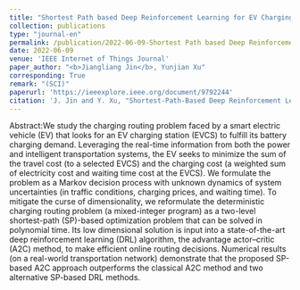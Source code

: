 ```yaml
---
title: "Shortest Path based Deep Reinforcement Learning for EV Charging Routing under Stochastic Traffic Condition and Electricity Prices"
collection: publications
type: "journal-en"
permalink: /publication/2022-06-09-Shortest Path based Deep Reinforcement Learning for EV Charging Routing under Stochastic Traffic Condition and Electricity Prices
date: 2022-06-09
venue: 'IEEE Internet of Things Journal'
paper_author: "<b>Jiangliang Jin</b>, Yunjian Xu"
corresponding: True
remark: "(SCI)"
paperurl: 'https://ieeexplore.ieee.org/document/9792244'
citation: 'J. Jin and Y. Xu, "Shortest-Path-Based Deep Reinforcement Learning for EV Charging Routing Under Stochastic Traffic Condition and Electricity Prices," in IEEE Internet of Things Journal, vol. 9, no. 22, pp. 22571-22581, 15 Nov.15, 2022, '
---
```


Abstract:We study the charging routing problem faced by a smart electric vehicle (EV) that looks for an EV charging station (EVCS) to fulfill its battery charging demand. Leveraging the real-time information from both the power and intelligent transportation systems, the EV seeks to minimize the sum of the travel cost (to a selected EVCS) and the charging cost (a weighted sum of electricity cost and waiting time cost at the EVCS). We formulate the problem as a Markov decision process with unknown dynamics of system uncertainties (in traffic conditions, charging prices, and waiting time). To mitigate the curse of dimensionality, we reformulate the deterministic charging routing problem (a mixed-integer program) as a two-level shortest-path (SP)-based optimization problem that can be solved in polynomial time. Its low dimensional solution is input into a state-of-the-art deep reinforcement learning (DRL) algorithm, the advantage actor–critic (A2C) method, to make efficient online routing decisions. Numerical results (on a real-world transportation network) demonstrate that the proposed SP-based A2C approach outperforms the classical A2C method and two alternative SP-based DRL methods.